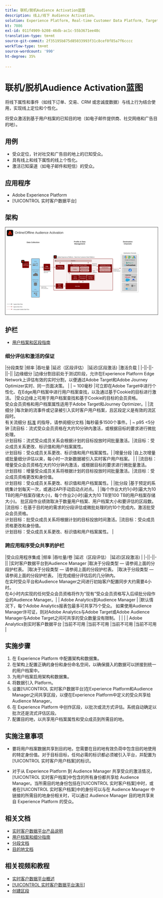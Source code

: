 ```yaml
---
title: 联机/脱机Audience Activation蓝图
description: 线上/线下 Audience Activation。
solution: Experience Platform, Real-time Customer Data Platform, Target, Audience Manager, Analytics, Experience Cloud Services, Data Collection
kt: 7086
exl-id: 011f4909-b208-46db-ac1c-55b3671ee48c
translation-type: tm+mt
source-git-commit: 2f35195b875d85033993f31c8cef0f85a7f6cccc
workflow-type: tm+mt
source-wordcount: '990'
ht-degree: 35%

---
```


# 联机/脱机Audience Activation蓝图

将线下属性和事件（如线下订单、交易、CRM 或忠诚度数据）与线上行为结合使用，实现线上定位和个性化。

将受众激活到基于用户档案的已知目的地（如电子邮件提供商、社交网络和广告目的地）。

## 用例

* 受众定位，针对社交和广告目的地上的已知受众。
* 具有线上和线下属性的线上个性化。
* 激活已知渠道（如电子邮件和短信）的受众。

## 应用程序

* Adobe Experience Platform
* [!UICONTROL 实时客户数据平台]

## 架构

<img src="assets/onoff.svg" alt="联机/脱机Audience Activation蓝图的参考体系结构" style="border:1px solid #4a4a4a" />

## 护栏

* [用户档案和区段指南](https://experienceleague.adobe.com/docs/experience-platform/profile/guardrails.html?lang=zh-Hans)

### 细分评估和激活的保证

|分段类型 |频率 |吞吐量 |延迟（区段评估） |延迟(区段激活) |激活负载 |
|-||-||-||-||
|边缘细分 |边缘分割目前处于测试阶段，允许在Experience Platform Edge Network上评估有效的实时分割，以便通过Adobe Target和Adobe Journey Optimizer实时、同一页面决策。 |  | ~ 100毫秒 |可立即在Adobe Target中进行个性化、在Edge用户档案中进行用户档案查找，以及通过基于Cookie的目标进行激活。 |受众边缘上可用于用户档案查找和基于Cookie的目标的会员资格。<br>受众会员资格和用户档案属性适用于Adobe Target和Journey Optimizer。|
|流细分 |每次新的流事件或记录被引入实时客户用户档案，且区段定义是有效的流区段时。 <br>有关流细分 [标准](https://experienceleague.adobe.com/docs/experience-platform/segmentation/api/streaming-segmentation.html?lang=zh-Hans) 的指导，请参阅细分文档 |每秒最多1500个事件。| ~ p95 &lt;5分钟 |流目标：流式受众会员资格在大约10分钟内激活，或根据目标的要求进行微批处理。<br>计划目标：流式受众成员关系会根据计划的目标投放时间批量激活。|流目标：受众成员关系更改、标识值和用户档案属性。<br>计划目标：受众成员关系更改、标识值和用户档案属性。|
|增量分段 |自上次增量或批量细分评估以来，每小时一次新数据被引入实时客户用户档案。 |  |  |流目标：增量受众会员资格在大约10分钟内激活，或根据目标的要求进行微批量激活。<br>计划目标：增量受众成员关系将根据计划的目标投放时间批量激活。|流目标：受众成员资格更改和身份值。<br>计划目标：受众成员关系更改、标识值和用户档案属性。|
|批分段 |基于预定的系统集计划每天一次，或通过API手动启动点对点。 |  |每个作业大约1小时(最大为10 TB的用户档案存储大小)，每个作业2小时(最大为10 TB至100 TB的用户档案存储大小)。 批区段作业绩效取决于数量用户档案、用户档案大小和要评估的区段数。 |流目标：在基于目的地的需求的分段评估或微批处理的约10个完成内，激活批受众会员资格。<br>计划目标：批受众成员关系将根据计划的目标投放时间激活。|流目标：受众成员资格更改和身份值。<br>计划目标：受众成员关系更改、标识值和用户档案属性。 |

### 跨应用程序受众共享的护栏

|受众应用程序集成 |频率 |吞吐量/卷 |延迟（区段评估） |延迟(区段激活) |
|-||-||-||
|实时客户数据平台到Audience Manager |取决于分段类型 — 请参阅上面的分段护栏表。 |取决于分段类型 — 请参阅上面的分段护栏表。 |取决于分段类型 — 请参阅上面的分段护栏表。 |在完成细分评估后的几分钟内。<br>在实时受众平台和Audience Manager之间进行初始客户配置同步大约需要4小时。<br>在4小时内实现的任何受众会员资格将作为“现有”受众会员资格写入后续批分段作业的Audience Manager。|
| Adobe Analytics到Audience Manager |  |默认情况下，每个Adobe Analytics报表包最多可共享75个受众。 如果使用Audience Manager许可证，则对Adobe Analytics与Adobe Target或Adobe Audience Manager与Adobe Target之间可共享的受众数量没有限制。 |  |  |
| Adobe Analytics到实时客户数据平台 |当前不可用 |当前不可用 |当前不可用 |当前不可用 |





## 实施步骤

1. 在 Experience Platform 中配置架构和数据集。
1. 在架构上配置正确的身份和身份命名空间，以确保摄入的数据可以拼接到统一的用户档案中。
1. 为用户档案启用架构和数据集。
1. 将数据引入 Platform。
1. 设置[!UICONTROL 实时客户数据平台]在Experience Platform和Audience Manager之间共享区段，以便在Experience Platform中定义的受众共享给Audience Manager。
1. 在 Experience Platform 中创作区段，以批次或流方式评估。系统自动确定以批次还是流式评估区段。
1. 配置目的地，以共享用户档案属性和受众成员到所需目的地。

## 实施注意事项

* 要将用户档案数据共享到目的地，您需要在目的地有效负荷中包含目的地使用的特定身份值。对于目标目标，任何必需的标识都必须被引入平台，并配置为[!UICONTROL 实时客户用户档案]的标识。

* 对于从 Experience Platform 到 Audience Manager 共享受众的激活情况，[!UICONTROL 实时客户档案]中包含的所有身份都共享给 Audience Manager。当所需目的地身份包括在[!UICONTROL 实时客户档案]中时，或者在[!UICONTROL 实时客户档案]中的身份可以与在 Audience Manager 中链接的所需目的地身份相关时，可以通过 Audience Manager 目的地共享来自 Experience Platform 的受众。

## 相关文档

* [实时客户数据平台产品说明](https://helpx.adobe.com/cn/legal/product-descriptions/real-time-customer-data-platform.html)
* [用户档案和细分指南](https://experienceleague.adobe.com/docs/experience-platform/profile/guardrails.html?lang=en)
* [分段文档](https://experienceleague.adobe.com/docs/experience-platform/segmentation/api/streaming-segmentation.html)
* [目的地文档](https://experienceleague.adobe.com/docs/experience-platform/destinations/catalog/overview.html?lang=zh-Hans)

## 相关视频和教程

* [实时客户数据平台概述](https://experienceleague.adobe.com/docs/platform-learn/tutorials/application-services/rtcdp/understanding-the-real-time-customer-data-platform.html?lang=zh-Hans)
* [[!UICONTROL 实时客户数据平台演示]](https://experienceleague.adobe.com/docs/platform-learn/tutorials/application-services/rtcdp/demo.html?lang=zh-Hans)
* [创建区段](https://experienceleague.adobe.com/docs/platform-learn/tutorials/segments/create-segments.html?lang=zh-Hans)
